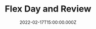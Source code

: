 ---
title: Flex Day and Review
description: Description here
date: 2022-02-17T15:00:00.000Z
released: false
---